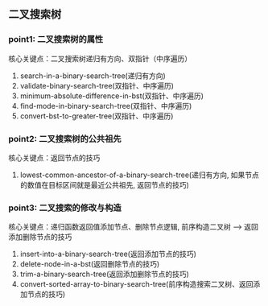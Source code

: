 ## 二叉搜索树
### point1: 二叉搜索树的属性
核心关键点：二叉搜索树递归有方向、双指针（中序遍历）
1. search-in-a-binary-search-tree(递归有方向)
2. validate-binary-search-tree(双指针、中序遍历)
3. minimum-absolute-difference-in-bst(双指针、中序遍历)
4. find-mode-in-binary-search-tree(双指针、中序遍历)
5. convert-bst-to-greater-tree(双指针、中序遍历)
### point2: 二叉搜索树的公共祖先
核心关键点：返回节点的技巧
1. lowest-common-ancestor-of-a-binary-search-tree(递归有方向, 如果节点的数值在目标区间就是最近公共祖先, 返回节点的技巧)
### point3: 二叉搜索的修改与构造
核心关键点：递归函数返回值添加节点、删除节点逻辑, 前序构造二叉树 --> 返回添加删除节点的技巧
1. insert-into-a-binary-search-tree(返回添加节点的技巧)
2. delete-node-in-a-bst(返回删除节点的技巧)
3. trim-a-binary-search-tree(返回添加删除节点的技巧)
4. convert-sorted-array-to-binary-search-tree(前序构造搜索二叉树、返回添加节点的技巧)